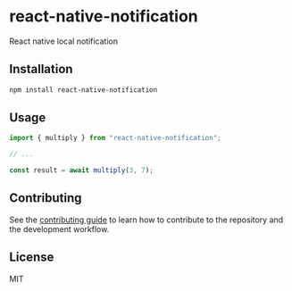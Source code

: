# react-native-notification

React native local notification

## Installation

```sh
npm install react-native-notification
```

## Usage

```js
import { multiply } from "react-native-notification";

// ...

const result = await multiply(3, 7);
```

## Contributing

See the [contributing guide](CONTRIBUTING.md) to learn how to contribute to the repository and the development workflow.

## License

MIT
